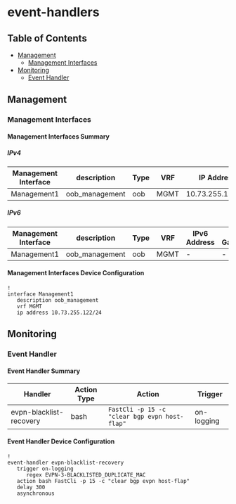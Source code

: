 # event-handlers

## Table of Contents

- [Management](#management)
  - [Management Interfaces](#management-interfaces)
- [Monitoring](#monitoring)
  - [Event Handler](#event-handler)

## Management

### Management Interfaces

#### Management Interfaces Summary

##### IPv4

| Management Interface | description | Type | VRF | IP Address | Gateway |
| -------------------- | ----------- | ---- | --- | ---------- | ------- |
| Management1 | oob_management | oob | MGMT | 10.73.255.122/24 | 10.73.255.2 |

##### IPv6

| Management Interface | description | Type | VRF | IPv6 Address | IPv6 Gateway |
| -------------------- | ----------- | ---- | --- | ------------ | ------------ |
| Management1 | oob_management | oob | MGMT | - | - |

#### Management Interfaces Device Configuration

```eos
!
interface Management1
   description oob_management
   vrf MGMT
   ip address 10.73.255.122/24
```

## Monitoring

### Event Handler

#### Event Handler Summary

| Handler | Action Type | Action | Trigger |
| ------- | ----------- | ------ | ------- |
| evpn-blacklist-recovery | bash | <code>FastCli -p 15 -c "clear bgp evpn host-flap"</code> | on-logging |

#### Event Handler Device Configuration

```eos
!
event-handler evpn-blacklist-recovery
   trigger on-logging
      regex EVPN-3-BLACKLISTED_DUPLICATE_MAC
   action bash FastCli -p 15 -c "clear bgp evpn host-flap"
   delay 300
   asynchronous
```
